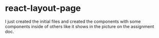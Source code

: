 # react-layout-page

I just created the initial files and created the components with some components inside of others
like it shows in the picture on the assignment doc.


